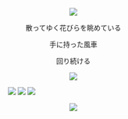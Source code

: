 
<p align="center">

  <img src="https://files.catbox.moe/tiloma.png"/>
</p>

<p align="center">散ってゆく花びらを眺めている
<p align="center">手に持った風車
<p align="center">回り続ける

<p align="center">

 <img src="https://files.catbox.moe/mzrt56.png"/>
</p>

<p align="center"> 

‎ ‎ ‎ ‎ ‎ ‎ ‎ ‎ ‎ ‎ ‎ ‎ ‎ ‎ ‎ ‎ ‎ ‎‎ ‎ ‎ ‎ ‎  ‎ ‎ ‎ ‎ ‎ ‎ ‎‎‎ ‎  [![](https://files.catbox.moe/ljkdas.png)](https://rentry.co/soontobee) [![](https://files.catbox.moe/02zd49.png)](https://mitsba.straw.page) [![](https://files.catbox.moe/58okqw.png)](https://mio.atabook.org)
‎‎ ‎ ‎ ‎ ‎ ‎ ‎ ‎ ‎ ‎ ‎ ‎ ‎ ‎ ‎ ‎ ‎ ‎ ‎ ‎ ‎ ‎ ‎ ‎ ‎ ‎ ‎‎‎ ‎ ‎  ‎ ‎ ‎ ‎ ‎ ‎ ‎ ‎ ‎ ‎ ‎ ‎ ‎ ‎ ‎  ‎ ‎ ‎ ‎ ‎ ‎ ‎ ‎ ‎‎ ‎  ‎ ‎ ‎ ‎ ‎ ‎ ‎ ‎ ‎ ‎ ‎
<p align="center">

  <img src="https://files.catbox.moe/3bvey9.png"/>
</p>
